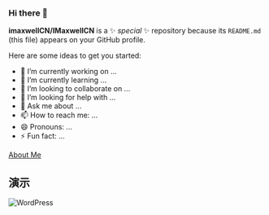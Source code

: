 ### Hi there 👋


**imaxwellCN/IMaxwellCN** is a ✨ _special_ ✨ repository because its `README.md` (this file) appears on your GitHub profile.

Here are some ideas to get you started:

- 🔭 I’m currently working on ...
- 🌱 I’m currently learning ...
- 👯 I’m looking to collaborate on ...
- 🤔 I’m looking for help with ...
- 💬 Ask me about ...
- 📫 How to reach me: ...
- 😄 Pronouns: ...
- ⚡ Fun fact: ...


[About Me](https://imzxh.cn/about)

## 演示
![WordPress](https://github.com/imaxwellCN/jiangqie_kafei_maxwell/blob/master/screenshot/code.png) 
